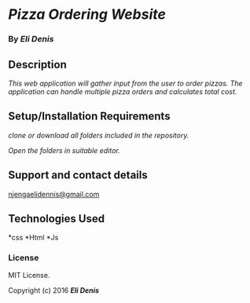 # _Pizza Ordering Website_

### By _**Eli Denis**_

## Description
_This web application will gather input from the user to order pizzas. The application can handle multiple pizza orders and calculates total cost._

## Setup/Installation Requirements

_clone or download all folders included in the repository._

_Open the folders in suitable editor._
## Support and contact details

njengaelidennis@gmail.com

## Technologies Used
*css *Html *Js

### License

MIT License.

Copyright (c) 2016 **_Eli Denis_**
